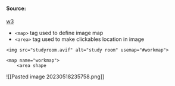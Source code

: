 #### Source:
[w3](https://www.w3schools.com/html/html_images_imagemap.asp)

* `<map>` tag used to define image map
* `<area>` tag used to make clickables location in image

```
<img src="studyroom.avif" alt="study room" usemap="#workmap">

<map name="workmap">
	<area shape
```


![[Pasted image 20230518235758.png]]

